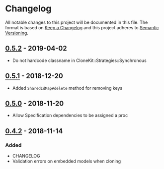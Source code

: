 # Changelog
All notable changes to this project will be documented in this file. The format is based on [Keep a Changelog](http://keepachangelog.com/en/1.0.0/)
and this project adheres to [Semantic Versioning](http://semver.org/spec/v2.0.0.html).

## [0.5.2](https://github.com/kapost/clone_kit/compare/v0.5.0...v0.5.2) - 2019-04-02
- Do not hardcode classname in CloneKit::Strategies::Synchronous

## [0.5.1](https://github.com/kapost/clone_kit/compare/v0.5.0...v0.5.1) - 2018-12-20
- Added `SharedIdMap#delete` method for removing keys

## [0.5.0](https://github.com/kapost/clone_kit/compare/v0.4.2...v0.5.0) - 2018-11-20
- Allow Specification dependencies to be assigned a proc

## [0.4.2](https://github.com/kapost/clone_kit/compare/v0.4.1...v0.4.2) - 2018-11-14
### Added
- CHANGELOG
- Validation errors on embedded models when cloning
